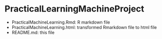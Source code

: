 PracticalLearningMachineProject
===============================


* PracticalMachineLearning.Rmd: R markdown file
* PracticalMachineLearning.html: transformed Rmarkdown file to html file
* README.md: this file
